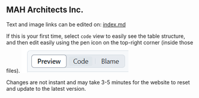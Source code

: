 ## MAH Architects Inc.

Text and image links can be edited on: [index.md](/index.md)

If this is your first time, select `code` view to easily see the table structure, and then edit easily using the pen icon on the top-right corner (inside those files).
![](/images/example.png)

Changes are not instant and may take 3-5 minutes for the website to reset and update to the latest version.
